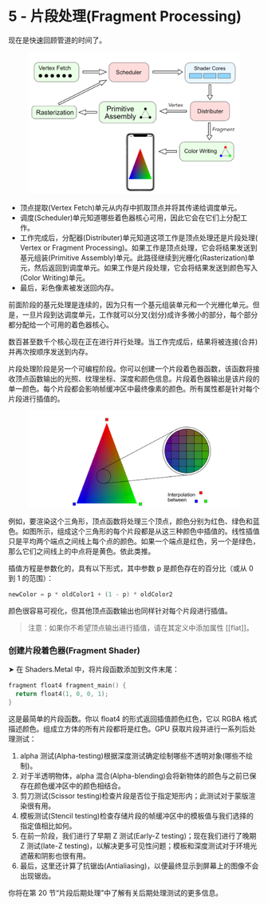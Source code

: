 # 5 - 片段处理(Fragment Processing)

现在是快速回顾管道的时间了。

<figure><img src="../../../.gitbook/assets/image (1).png" alt=""><figcaption></figcaption></figure>

* 顶点提取(Vertex Fetch)单元从内存中抓取顶点并将其传递给调度单元。
* 调度(Scheduler)单元知道哪些着色器核心可用，因此它会在它们上分配工作。
* 工作完成后，分配器(Distributer)单元知道这项工作是顶点处理还是片段处理( Vertex or Fragment Processing)。如果工作是顶点处理，它会将结果发送到基元组装(Primitive Assembly)单元。此路径继续到光栅化(Rasterization)单元，然后返回到调度单元。如果工作是片段处理，它会将结果发送到颜色写入(Color Writing)单元。
* 最后，彩色像素被发送回内存。

前面阶段的基元处理是连续的，因为只有一个基元组装单元和一个光栅化单元。但是，一旦片段到达调度单元，工作就可以分叉(划分)成许多微小的部分，每个部分都分配给一个可用的着色器核心。

数百甚至数千个核心现在正在进行并行处理。当工作完成后，结果将被连接(合并)并再次按顺序发送到内存。

片段处理阶段是另一个可编程阶段。你可以创建一个片段着色器函数，该函数将接收顶点函数输出的光照、纹理坐标、深度和颜色信息。片段着色器输出是该片段的单一颜色。每个片段都会影响帧缓冲区中最终像素的颜色。所有属性都是针对每个片段进行插值的。

<figure><img src="../../../.gitbook/assets/image (2).png" alt=""><figcaption></figcaption></figure>

例如，要渲染这个三角形，顶点函数将处理三个顶点，颜色分别为红色、绿色和蓝色。如图所示，组成这个三角形的每个片段都是从这三种颜色中插值的。线性插值只是平均两个端点之间线上每个点的颜色。如果一个端点是红色，另一个是绿色，那么它们之间线上的中点将是黄色。依此类推。

插值方程是参数化的，具有以下形式，其中参数 p 是颜色存在的百分比（或从 0 到 1 的范围）：

```swift
newColor = p * oldColor1 + (1 - p) * oldColor2
```

颜色很容易可视化，但其他顶点函数输出也同样针对每个片段进行插值。

> 注意：如果你不希望顶点输出进行插值，请在其定义中添加属性 \[\[flat]]。

### 创建片段着色器(Fragment Shader)

➤ 在 Shaders.Metal 中，将片段函数添加到文件末尾：&#x20;

```swift
fragment float4 fragment_main() {
  return float4(1, 0, 0, 1);
}
```

这是最简单的片段函数。你以 float4 的形式返回插值颜色红色，它以 RGBA 格式描述颜色。组成立方体的所有片段都将是红色。GPU 获取片段并进行一系列后处理测试：

1. alpha 测试(Alpha-testing)根据深度测试确定绘制哪些不透明对象(哪些不绘制)。
2. 对于半透明物体，alpha 混合(Alpha-blending)会将新物体的颜色与之前已保存在颜色缓冲区中的颜色相结合。
3. 剪刀测试(Scissor testing)检查片段是否位于指定矩形内；此测试对于蒙版渲染很有用。
4. 模板测试(Stencil testing)检查存储片段的帧缓冲区中的模板值与我们选择的指定值相比如何。
5. 在前一阶段，我们进行了早期 Z 测试(Early-Z testing)；现在我们进行了晚期 Z 测试(late-Z testing)，以解决更多可见性问题；模板和深度测试对于环境光遮蔽和阴影也很有用。
6. 最后，这里还计算了抗锯齿(Antialiasing)，以便最终显示到屏幕上的图像不会出现锯齿。

你将在第 20 节“片段后期处理”中了解有关后期处理测试的更多信息。
